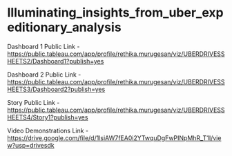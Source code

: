 # Illuminating_insights_from_uber_expeditionary_analysis

Dashboard 1 Public Link -https://public.tableau.com/app/profile/rethika.murugesan/viz/UBERDRIVESSHEETS2/Dashboard1?publish=yes

Dashboard 2 Public Link -https://public.tableau.com/app/profile/rethika.murugesan/viz/UBERDRIVESSHEETS3/Dashboard2?publish=yes

Story Public Link -https://public.tableau.com/app/profile/rethika.murugesan/viz/UBERDRIVESSHEETS4/Story1?publish=yes

Video Demonstrations Link -https://drive.google.com/file/d/1lsiAW7fEA0i2YTwquDgFwPINpMhR_T1I/view?usp=drivesdk
